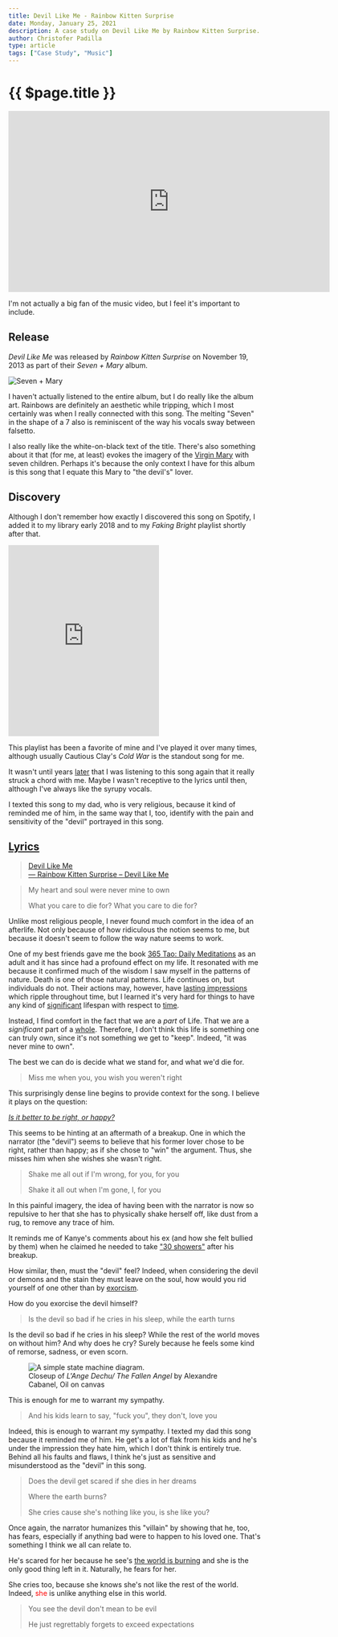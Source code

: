```yaml
---
title: Devil Like Me - Rainbow Kitten Surprise
date: Monday, January 25, 2021
description: A case study on Devil Like Me by Rainbow Kitten Surprise.
author: Christofer Padilla
type: article
tags: ["Case Study", "Music"]
---
```


# {{ $page.title }}

<div class="resp-container">
  <iframe class="resp-iframe" width="640" height="360" src="https://www.youtube.com/embed/43shWAw01Vs" frameborder="0" allow="accelerometer; autoplay; clipboard-write; encrypted-media; gyroscope; picture-in-picture" allowfullscreen></iframe>
</div>

I'm not actually a big fan of the music video, but I feel it's important to include.

## Release

*Devil Like Me* was released by *Rainbow Kitten Surprise* on November 19, 2013 as part of their *Seven + Mary* album.

![Seven + Mary](</images/seven%20+%20mary.jpg> "Seven + Mary")

I haven't actually listened to the entire album, but I do really like the album art. Rainbows are definitely an aesthetic while tripping, which I most certainly was when I really connected with this song. The melting "Seven" in the shape of a 7 also is reminiscent of the way his vocals sway between falsetto.

I also really like the white-on-black text of the title. There's also something about it that (for me, at least) evokes the imagery of the [Virgin Mary](https://en.wikipedia.org/wiki/Mary,_mother_of_Jesus) with seven children. Perhaps it's because the only context I have for this album is this song that I equate this Mary to "the devil's" lover.

## Discovery

Although I don't remember how exactly I discovered this song on Spotify, I added it to my library early 2018 and to my *Faking Bright* playlist shortly after that.

<iframe src="https://open.spotify.com/embed/playlist/6iTagMuzpLPGVNTcuNpSon" width="300" height="380" frameborder="0" allowtransparency="true" allow="encrypted-media"></iframe>

This playlist has been a favorite of mine and I've played it over many times, although usually Cautious Clay's *Cold War* is the standout song for me.

It wasn't until years [later](/blog/2021/1/23/Henry.md) that I was listening to this song again that it really struck a chord with me. Maybe I wasn't receptive to the lyrics until then, although I've always like the syrupy vocals.

I texted this song to my dad, who is very religious, because it kind of reminded me of him, in the same way that I, too, identify with the pain and sensitivity of the "devil" portrayed in this song.

## [Lyrics](https://genius.com/Rainbow-kitten-surprise-devil-like-me-lyrics)

<blockquote class='rg_standalone_container' data-src='//genius.com/annotations/15696576/standalone_embed'><a href='https://genius.com/15696576/Rainbow-kitten-surprise-devil-like-me/Devil-like-me'>Devil Like Me</a><br><a href='https://genius.com/Rainbow-kitten-surprise-devil-like-me-lyrics'>&#8213; Rainbow Kitten Surprise – Devil Like Me</a></blockquote><script async crossorigin src='//genius.com/annotations/load_standalone_embeds.js'></script>

> My heart and soul were never mine to own
>
> What you care to die for? What you care to die for?

Unlike most religious people, I never found much comfort in the idea of an afterlife. Not only because of how ridiculous the notion seems to me, but because it doesn't seem to follow the way nature seems to work.

One of my best friends gave me the book [365 Tao: Daily Meditations](https://www.barnesandnoble.com/w/365-tao-deng-ming-dao-deng-ming-dao/1115016248) as an adult and it has since had a profound effect on my life. It resonated with me because it confirmed much of the wisdom I saw myself in the patterns of nature. Death is one of those natural patterns. Life continues on, but individuals do not. Their actions may, however, have [lasting impressions](https://www.youtube.com/watch?v=KMAtkjy_YK4) which ripple throughout time, but I learned it's very hard for things to have any kind of [significant](https://en.wikipedia.org/wiki/The_Three-Body_Problem_(novel)) lifespan with respect to [time](https://www.youtube.com/watch?v=uD4izuDMUQA).

Instead, I find comfort in the fact that we are a *part* of Life. That we are a *significant* part of a [whole](https://www.youtube.com/watch?v=0NbBjNiw4tk). Therefore, I don't think this life is something one can truly own, since it's not something we get to "keep". Indeed, "it was never mine to own".

The best we can do is decide what we stand for, and what we'd die for.

> Miss me when you, you wish you weren't right

This surprisingly dense line begins to provide context for the song. I believe it plays on the question:

[*Is it better to be right, or happy?*](https://www.google.com/search?q=is+it+better+to+be+right+or+happy)

This seems to be hinting at an aftermath of a breakup. One in which the narrator (the "devil") seems to believe that his former lover chose to be right, rather than happy; as if she chose to "win" the argument. Thus, she misses him when she wishes she wasn't right.

> Shake me all out if I'm wrong, for you, for you
>
> Shake it all out when I'm gone, I, for you

In this painful imagery, the idea of having been with the narrator is now so repulsive to her that she has to physically shake herself off, like dust from a rug, to remove any trace of him.

It reminds me of Kanye's comments about his ex (and how she felt bullied by them) when he claimed he needed to take ["30 showers"](https://hiphopdx.com/news/id.58597/title.amber-rose-demands-kanye-west-leave-her-alone-after-calling-her-a-prostitute-during-presidential-rally) after his breakup.

How similar, then, must the "devil" feel? Indeed, when considering the devil or demons and the stain they must leave on the soul, how would you rid yourself of one other than by [exorcism](https://en.wikipedia.org/wiki/Exorcism).

How do you exorcise the devil himself?

> Is the devil so bad if he cries in his sleep, while the earth turns

Is the devil so bad if he cries in his sleep? While the rest of the world moves on without him? And why does he cry? Surely because he feels some kind of remorse, sadness, or even scorn.

<figure>
  <img
  src="/images/lucifer.jpg"
  alt="A simple state machine diagram.">
  <figcaption>Closeup of <em>L'Ange Dechu/ The Fallen Angel</em> by Alexandre Cabanel, Oil on canvas</figcaption>
</figure>

This is enough for me to warrant my sympathy.

> And his kids learn to say, "fuck you", they don't, love you

Indeed, this is enough to warrant my sympathy. I texted my dad this song because it reminded me of him. He get's a lot of flak from his kids and he's under the impression they hate him, which I don't think is entirely true. Behind all his faults and flaws, I think he's just as sensitive and misunderstood as the "devil" in this song.

> Does the devil get scared if she dies in her dreams
>
> Where the earth burns?
>
> She cries cause she's nothing like you, is she like you?

Once again, the narrator humanizes this "villain" by showing that he, too, has fears, especially if anything bad were to happen to his loved one. That's something I think we all can relate to.

He's scared for her because he see's [the world is burning](https://en.wikipedia.org/wiki/Doomscrolling) and she is the only good thing left in it. Naturally, he fears for her.

She cries too, because she knows she's not like the rest of the world. Indeed, <span style="color:red">she</span> is unlike anything else in this world.

> You see the devil don't mean to be evil
>
> He just regrettably forgets to exceed expectations

<TagLinks />

<Comments />
